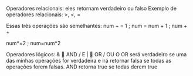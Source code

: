 Operadores relacionais: eles retornam verdadeiro ou falso
Exemplo de operadores relacionais: >, <, =

Essas três operações são semelhantes:
num + = 1 ; num = num + 1 ; num + +  

num*=2 ; num=num*2 

Operadores lógicos:
&  AND / E
|  OR / OU
O OR será verdadeiro se uma das minhas operações for verdadeira e irá retornar falsa se todas as operações forem falsas.
AND retorna true se todas derem true

